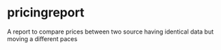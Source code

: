 # pricingreport
A report to compare prices between two source having identical data but moving a different paces
